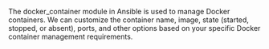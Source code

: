The docker_container module in Ansible is used to manage Docker containers. We can customize the container name, image, state (started, stopped, or absent), ports, and other options based on your specific Docker container management requirements.
